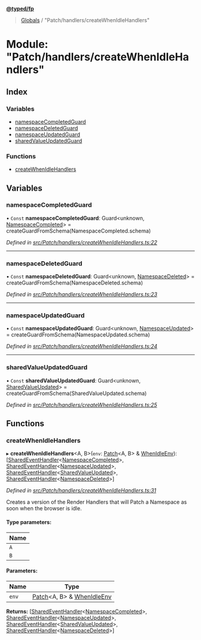 **[@typed/fp](../README.md)**

> [Globals](../globals.md) / "Patch/handlers/createWhenIdleHandlers"

# Module: "Patch/handlers/createWhenIdleHandlers"

## Index

### Variables

* [namespaceCompletedGuard](_patch_handlers_createwhenidlehandlers_.md#namespacecompletedguard)
* [namespaceDeletedGuard](_patch_handlers_createwhenidlehandlers_.md#namespacedeletedguard)
* [namespaceUpdatedGuard](_patch_handlers_createwhenidlehandlers_.md#namespaceupdatedguard)
* [sharedValueUpdatedGuard](_patch_handlers_createwhenidlehandlers_.md#sharedvalueupdatedguard)

### Functions

* [createWhenIdleHandlers](_patch_handlers_createwhenidlehandlers_.md#createwhenidlehandlers)

## Variables

### namespaceCompletedGuard

• `Const` **namespaceCompletedGuard**: Guard\<unknown, [NamespaceCompleted](_shared_core_events_namespaceevent_.namespacecompleted.md)> = createGuardFromSchema(NamespaceCompleted.schema)

*Defined in [src/Patch/handlers/createWhenIdleHandlers.ts:22](https://github.com/TylorS/typed-fp/blob/6ccb290/src/Patch/handlers/createWhenIdleHandlers.ts#L22)*

___

### namespaceDeletedGuard

• `Const` **namespaceDeletedGuard**: Guard\<unknown, [NamespaceDeleted](_shared_core_events_namespaceevent_.namespacedeleted.md)> = createGuardFromSchema(NamespaceDeleted.schema)

*Defined in [src/Patch/handlers/createWhenIdleHandlers.ts:23](https://github.com/TylorS/typed-fp/blob/6ccb290/src/Patch/handlers/createWhenIdleHandlers.ts#L23)*

___

### namespaceUpdatedGuard

• `Const` **namespaceUpdatedGuard**: Guard\<unknown, [NamespaceUpdated](_shared_core_events_namespaceevent_.namespaceupdated.md)> = createGuardFromSchema(NamespaceUpdated.schema)

*Defined in [src/Patch/handlers/createWhenIdleHandlers.ts:24](https://github.com/TylorS/typed-fp/blob/6ccb290/src/Patch/handlers/createWhenIdleHandlers.ts#L24)*

___

### sharedValueUpdatedGuard

• `Const` **sharedValueUpdatedGuard**: Guard\<unknown, [SharedValueUpdated](_shared_core_events_sharedvalueevent_.sharedvalueupdated.md)> = createGuardFromSchema(SharedValueUpdated.schema)

*Defined in [src/Patch/handlers/createWhenIdleHandlers.ts:25](https://github.com/TylorS/typed-fp/blob/6ccb290/src/Patch/handlers/createWhenIdleHandlers.ts#L25)*

## Functions

### createWhenIdleHandlers

▸ **createWhenIdleHandlers**\<A, B>(`env`: [Patch](../interfaces/_patch_patch_.patch.md)\<A, B> & [WhenIdleEnv](../interfaces/_dom_whenidle_.whenidleenv.md)): [[SharedEventHandler](_shared_createsharedenvprovider_sharedeventhandler_.md#sharedeventhandler)\<[NamespaceCompleted](_shared_core_events_namespaceevent_.namespacecompleted.md)>, [SharedEventHandler](_shared_createsharedenvprovider_sharedeventhandler_.md#sharedeventhandler)\<[NamespaceUpdated](_shared_core_events_namespaceevent_.namespaceupdated.md)>, [SharedEventHandler](_shared_createsharedenvprovider_sharedeventhandler_.md#sharedeventhandler)\<[SharedValueUpdated](_shared_core_events_sharedvalueevent_.sharedvalueupdated.md)>, [SharedEventHandler](_shared_createsharedenvprovider_sharedeventhandler_.md#sharedeventhandler)\<[NamespaceDeleted](_shared_core_events_namespaceevent_.namespacedeleted.md)>]

*Defined in [src/Patch/handlers/createWhenIdleHandlers.ts:31](https://github.com/TylorS/typed-fp/blob/6ccb290/src/Patch/handlers/createWhenIdleHandlers.ts#L31)*

Creates a version of the Render Handlers that will Patch a Namespace
as soon when the browser is idle.

#### Type parameters:

Name |
------ |
`A` |
`B` |

#### Parameters:

Name | Type |
------ | ------ |
`env` | [Patch](../interfaces/_patch_patch_.patch.md)\<A, B> & [WhenIdleEnv](../interfaces/_dom_whenidle_.whenidleenv.md) |

**Returns:** [[SharedEventHandler](_shared_createsharedenvprovider_sharedeventhandler_.md#sharedeventhandler)\<[NamespaceCompleted](_shared_core_events_namespaceevent_.namespacecompleted.md)>, [SharedEventHandler](_shared_createsharedenvprovider_sharedeventhandler_.md#sharedeventhandler)\<[NamespaceUpdated](_shared_core_events_namespaceevent_.namespaceupdated.md)>, [SharedEventHandler](_shared_createsharedenvprovider_sharedeventhandler_.md#sharedeventhandler)\<[SharedValueUpdated](_shared_core_events_sharedvalueevent_.sharedvalueupdated.md)>, [SharedEventHandler](_shared_createsharedenvprovider_sharedeventhandler_.md#sharedeventhandler)\<[NamespaceDeleted](_shared_core_events_namespaceevent_.namespacedeleted.md)>]
